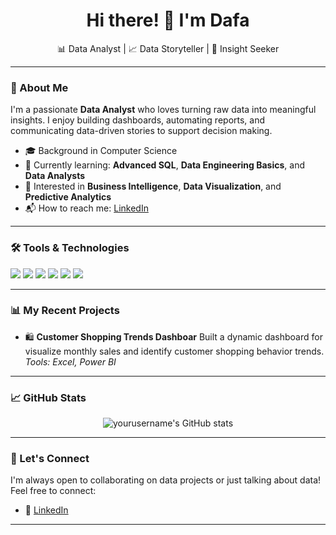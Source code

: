 <h1 align="center">Hi there! 👋 I'm Dafa</h1>

<p align="center">
  📊 Data Analyst | 📈 Data Storyteller | 🧠 Insight Seeker
</p>

---

### 🧭 About Me

<!-- <img align="right" height="250" width="375" alt="" src="https://raw.githubusercontent.com/abhisheknaiidu/abhisheknaiidu/master/code.gif" /> -->

I'm a passionate **Data Analyst** who loves turning raw data into meaningful insights. I enjoy building dashboards, automating reports, and communicating data-driven stories to support decision making.

- 🎓 Background in Computer Science
- 🌱 Currently learning: **Advanced SQL**, **Data Engineering Basics**, and **Data Analysts**
- 🧠 Interested in **Business Intelligence**, **Data Visualization**, and **Predictive Analytics**
- 📬 How to reach me: [LinkedIn](https://linkedin.com/in/mdafasirajudin)

---

### 🛠️ Tools & Technologies

<p>
  <img src="https://img.shields.io/badge/-Python-3776AB?style=flat&logo=python&logoColor=white"/>
 <img src="https://img.shields.io/badge/-SQL-4479A1?style=flat&logo=mysql&logoColor=white"/>
  <img src="https://img.shields.io/badge/-Power%20BI-F2C811?style=flat&logo=powerbi&logoColor=black"/>
  <img src="https://img.shields.io/badge/-Excel-217346?style=flat&logo=microsoft-excel&logoColor=white"/>
  <img src="https://img.shields.io/badge/-Jupyter-F37626?style=flat&logo=jupyter&logoColor=white"/>
  <img src="https://img.shields.io/badge/-Git-F05032?style=flat&logo=git&logoColor=white"/>
</p>

---

### 📊 My Recent Projects

-  🛍️  **Customer Shopping Trends Dashboar**
  Built a dynamic dashboard for visualize monthly sales and identify customer shopping behavior trends.
  *Tools: Excel, Power BI*

<!-- ➡️ Check out more on my [Repositories](https://github.com/dafajudin?tab=repositories) -->

---

### 📈 GitHub Stats

<p align="center">
  <img src="https://github-readme-stats.vercel.app/api?username=yourusername&show_icons=true&theme=radical" alt="yourusername's GitHub stats"/>
</p>

---

### 🤝 Let's Connect

I'm always open to collaborating on data projects or just talking about data!
Feel free to connect:

- 💼 [LinkedIn](https://linkedin.com/in/mdafasirajudin)
---
